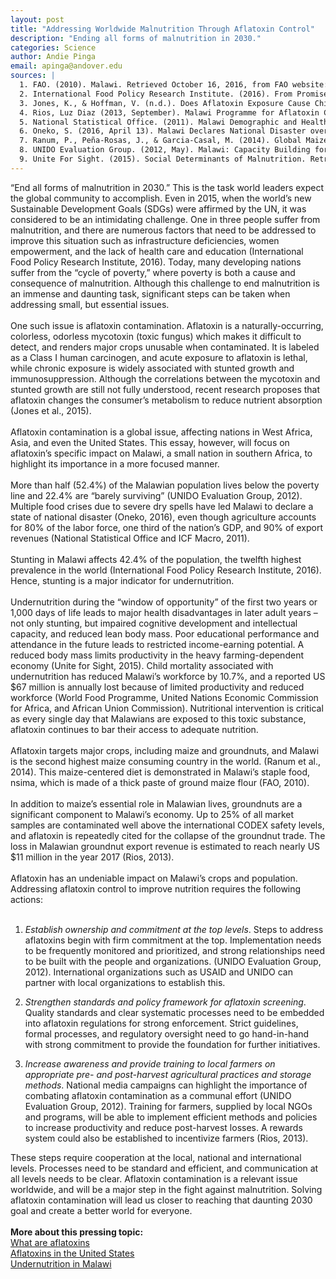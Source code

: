```yaml
---
layout: post
title: "Addressing Worldwide Malnutrition Through Aflatoxin Control"
description: "Ending all forms of malnutrition in 2030."
categories: Science
author: Andie Pinga
email: apinga@andover.edu
sources: |
  1. FAO. (2010). Malawi. Retrieved October 16, 2016, from FAO website: http://www.fao.org/ag/agn/nutrition/mwi_en.stm<br>
  2. International Food Policy Research Institute. (2016). From Promise to Impact: Ending Malnutrition by 2030. Washington DC, USA: International Food Policy Research Institute.<br>
  3. Jones, K., & Hoffman, V. (n.d.). Does Aflatoxin Exposure Cause Child Stunting? [Blog post]. Retrieved from IFPRI Research Blog: https://www.ifpri.org/blog/does-aflatoxin-exposure-cause-child-stunting<br>
  4. Rios, Luz Diaz (2013, September). Malawi Programme for Aflatoxin Control (MAPAC).<br>
  5. National Statistical Office. (2011). Malawi Demographic and Health Survey 2010 (National Statistical Office & ICF Macro, Authors).<br>
  6. Oneko, S. (2016, April 13). Malawi Declares National Disaster over Food Crisis [Newsgroup post]. Retrieved from Deutsche Welle website: http://www.dw.com/en/malawi-declares-national-disaster-over-food-crisis/a-19183292<br>
  7. Ranum, P., Peña-Rosas, J., & Garcia-Casal, M. (2014). Global Maize Production, Utilization, and Consumption. New York: Annals of the New York Academy of Sciences.<br>
  8. UNIDO Evaluation Group. (2012, May). Malawi: Capacity Building for Aflatoxin Management and Control in Groundnuts. Retrieved from United Nations website: https://www.unido.org/fileadmin/user_media/About_UNIDO/Evaluation/Project_reports/Aflatoxin%20Malawi%20final%20evaluation%20report.pdf<br>
  9. Unite For Sight. (2015). Social Determinants of Malnutrition. Retrieved October 16, 2016, from Unite For Sight website: http://www.uniteforsight.org/nutrition/module5<br>
---
```


“End all forms of malnutrition in 2030.” This is the task world leaders expect the global community to accomplish. Even in 2015, when the world’s new Sustainable Development Goals (SDGs) were affirmed by the UN, it was considered to be an intimidating challenge. One in three people suffer from malnutrition, and there are numerous factors that need to be addressed to improve this situation such as infrastructure deficiencies, women empowerment, and the lack of health care and education (International Food Policy Research Institute, 2016). Today, many developing nations suffer from the “cycle of poverty,” where poverty is both a cause and consequence of malnutrition. Although this challenge to end malnutrition is an immense and daunting task, significant steps can be taken when addressing small, but essential issues.
<br>
<br>
One such issue is aflatoxin contamination. Aflatoxin is a naturally-occurring, colorless, odorless mycotoxin (toxic fungus) which makes it difficult to detect, and renders major crops unusable when contaminated. It is labeled as a Class I human carcinogen, and acute exposure to aflatoxin is lethal, while chronic exposure is widely associated with stunted growth and immunosuppression. Although the correlations between the mycotoxin and stunted growth are still not fully understood, recent research proposes that aflatoxin changes the consumer’s metabolism to reduce nutrient absorption (Jones et al., 2015).
<br>
<br>
Aflatoxin contamination is a global issue, affecting nations in West Africa, Asia, and even the United States. This essay, however, will focus on aflatoxin’s specific impact on Malawi, a small nation in southern Africa, to highlight its importance in a more focused manner.
<br>
<br>
More than half (52.4%) of the Malawian population lives below the poverty line and 22.4% are “barely surviving” (UNIDO Evaluation Group, 2012). Multiple food crises due to severe dry spells have led Malawi to declare a state of national disaster (Oneko, 2016), even though agriculture accounts for 80% of the labor force, one third of the nation’s GDP, and 90% of export revenues (National Statistical Office and ICF Macro, 2011).
<br>
<br>
Stunting in Malawi affects 42.4% of the population, the twelfth highest prevalence in the world (International Food Policy Research Institute, 2016). Hence, stunting is a major indicator for undernutrition.
<br>
<br>
Undernutrition during the “window of opportunity” of the first two years or 1,000 days of life leads to major health disadvantages in later adult years – not only stunting, but impaired cognitive development and intellectual capacity, and reduced lean body mass. Poor educational performance and attendance in the future leads to restricted income-earning potential. A reduced body mass limits productivity in the heavy farming-dependent economy (Unite for Sight, 2015). Child mortality associated with undernutrition has reduced Malawi’s workforce by 10.7%, and a reported US $67 million is annually lost because of limited productivity and reduced workforce (World Food Programme, United Nations Economic Commission for Africa, and African Union Commission). Nutritional intervention is critical as every single day that Malawians are exposed to this toxic substance, aflatoxin continues to bar their access to adequate nutrition.
<br>
<br>
Aflatoxin targets major crops, including maize and groundnuts, and Malawi is the second highest maize consuming country in the world. (Ranum et al., 2014). This maize-centered diet is demonstrated in Malawi’s staple food, nsima, which is made of a thick paste of ground maize flour (FAO, 2010).
<br>
<br>
In addition to maize’s essential role in Malawian lives, groundnuts are a significant component to Malawi’s economy. Up to 25% of all market samples are contaminated well above the international CODEX safety levels, and aflatoxin is repeatedly cited for the collapse of the groundnut trade. The loss in Malawian groundnut export revenue is estimated to reach nearly US $11 million in the year 2017 (Rios, 2013).
<br>
<br>
Aflatoxin has an undeniable impact on Malawi’s crops and population. Addressing aflatoxin control to improve nutrition requires the following actions:
<br>
<br>
1. *Establish ownership and commitment at the top levels*. Steps to address aflatoxins begin with firm commitment at the top. Implementation needs to be frequently monitored and prioritized, and strong relationships need to be built with the people and organizations. (UNIDO Evaluation Group, 2012). International organizations such as USAID and UNIDO can partner with local organizations to establish this.

2. *Strengthen standards and policy framework for aflatoxin screening*. Quality standards and clear systematic processes need to be embedded into aflatoxin regulations for strong enforcement. Strict guidelines, formal processes, and regulatory oversight need to go hand-in-hand with strong commitment to provide the foundation for further initiatives.

3. *Increase awareness and provide training to local farmers on appropriate pre- and post-harvest agricultural practices and storage methods*. National media campaigns can highlight the importance of combating aflatoxin contamination as a communal effort (UNIDO Evaluation Group, 2012). Training for farmers, supplied by local NGOs and programs, will be able to implement efficient methods and policies to increase productivity and reduce post-harvest losses. A rewards system could also be established to incentivize farmers (Rios, 2013).

These steps require cooperation at the local, national and international levels. Processes need to be standard and efficient, and communication at all levels needs to be clear. Aflatoxin contamination is a relevant issue worldwide, and will be a major step in the fight against malnutrition. Solving aflatoxin contamination will lead us closer to reaching that daunting 2030 goal and create a better world for everyone.
<br>
<br>
**More about this pressing topic:**  
[What are aflatoxins]( http://www.foodsafetywatch.org/factsheets/aflatoxins/  )  
[Aflatoxins in the United States](http://www.foxnews.com/health/2014/09/17/aflatoxin-invisible-food-hazard.html)  
[Undernutrition in Malawi](https://www.humanitarianresponse.info/en/system/files/documents/files/malawi_the_cost_of_hunger_summary_report.pdf)
